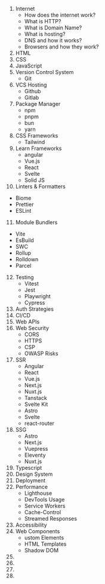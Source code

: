 1. Internet
   - How does the internet work?
   - What is HTTP?
   - What is Domain Name?
   - What is hosting?
   - DNS and how it works?
   - Browsers and how they work?
2. HTML
3. CSS
4. JavaScript
5. Version Control System
   - Git
6. VCS Hosting
   - Github
   - Gitlab
7. Package Manager
   - npm
   - pnpm
   - bun
   - yarn
8. CSS Frameworks
   - Tailwind
9. Learn Frameworks
   - angular
   - Vue.js
   - React
   - Svelte
   - Solid JS
10. Linters & Formatters
   - Biome
   - Prettier
   - ESLint
11. Module Bundlers
   - Vite
   - EsBuild
   - SWC
   - Rollup
   - Rolldown
   - Parcel
12. Testing
     - Vitest
     - Jest
     - Playwright
     - Cypress
13. Auth Strategies
14. CI/CD
15. Web APIs
16. Web Security
     - CORS
     - HTTPS
     - CSP
     - OWASP Risks
17. SSR
     - Angular
     - React
     - Vue.js
     - Next.js
     - Nuxt.js
     - Tanstack
     - Svelte Kit
     - Astro
     - Svelte
     - react-router
18. SSG
     - Astro
     - Next.js
     - Vuepress
     - Eleventy
     - Nuxt.js
19. Typescript
21. Design System
22. Deployment
23. Performance
     - Lighthouse
     - DevTools Usage
     - Service Workers
     - Cache-Control
     - Streamed Responses
24. Accessibility
25. Web Components
     - ustom Elements
     - HTML Templates
     - Shadow DOM
26. 
27. 
28. 
29. 
